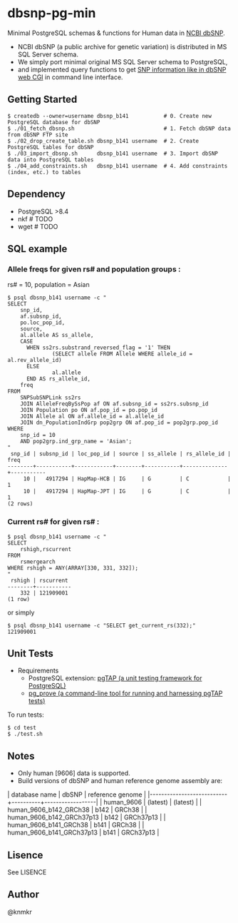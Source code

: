 # dbsnp-pg-min

Minimal PostgreSQL schemas & functions for Human data in [NCBI dbSNP](http://www.ncbi.nlm.nih.gov/SNP/).

- NCBI dbSNP (a public archive for genetic variation) is distributed in MS SQL Server schema.
- We simply port minimal original MS SQL Server schema to PostgreSQL,
- and implemented query functions to get [SNP information like in dbSNP web CGI](http://www.ncbi.nlm.nih.gov/projects/SNP/snp_ref.cgi?rs=671) in command line interface.


## Getting Started

    $ createdb --owner=username dbsnp_b141           # 0. Create new PostgreSQL database for dbSNP
    $ ./01_fetch_dbsnp.sh                            # 1. Fetch dbSNP data from dbSNP FTP site
    $ ./02_drop_create_table.sh dbsnp_b141 username  # 2. Create PostgreSQL tables for dbSNP
    $ ./03_import_dbsnp.sh      dbsnp_b141 username  # 3. Import dbSNP data into PostgreSQL tables
    $ ./04_add_constraints.sh   dbsnp_b141 username  # 4. Add constraints (index, etc.) to tables


## Dependency

- PostgreSQL >8.4
- nkf   # TODO
- wget  # TODO


## SQL example

### Allele freqs for given rs\# and population groups :

rs# = 10, population = Asian

    $ psql dbsnp_b141 username -c "
    SELECT
        snp_id,
        af.subsnp_id,
        po.loc_pop_id,
        source,
        al.allele AS ss_allele,
        CASE
          WHEN ss2rs.substrand_reversed_flag = '1' THEN
                  (SELECT allele FROM Allele WHERE allele_id = al.rev_allele_id)
          ELSE
                  al.allele
          END AS rs_allele_id,
        freq
    FROM
        SNPSubSNPLink ss2rs
        JOIN AlleleFreqBySsPop af ON af.subsnp_id = ss2rs.subsnp_id
        JOIN Population po ON af.pop_id = po.pop_id
        JOIN Allele al ON af.allele_id = al.allele_id
        JOIN dn_PopulationIndGrp pop2grp ON af.pop_id = pop2grp.pop_id
    WHERE
        snp_id = 10
        AND pop2grp.ind_grp_name = 'Asian';
    "
     snp_id | subsnp_id | loc_pop_id | source | ss_allele | rs_allele_id |   freq
    --------+-----------+------------+--------+-----------+--------------+-----------
         10 |   4917294 | HapMap-HCB | IG     | G         | C            |         1
         10 |   4917294 | HapMap-JPT | IG     | G         | C            |         1
    (2 rows)

### Current rs\# for given rs\# :

    $ psql dbsnp_b141 username -c "
    SELECT
        rshigh,rscurrent
    FROM
        rsmergearch
    WHERE rshigh = ANY(ARRAY[330, 331, 332]);
    "
     rshigh | rscurrent
    --------+-----------
        332 | 121909001
    (1 row)

or simply

    $ psql dbsnp_b141 username -c "SELECT get_current_rs(332);"
    121909001


## Unit Tests

- Requirements
  - PostgreSQL extension: [pgTAP (a unit testing framework for PostgreSQL)](http://pgtap.org/)
  - [pg_prove (a command-line tool for running and harnessing pgTAP tests)](http://search.cpan.org/dist/TAP-Parser-SourceHandler-pgTAP/)

To run tests:

```
$ cd test
$ ./test.sh
```


## Notes

- Only human [9606] data is supported.
- Build versions of dbSNP and human reference genome assembly are:

| database name             | dbSNP    | reference genome |
|---------------------------+----------+------------------|
| human_9606                | (latest) | (latest)         |
| human_9606_b142_GRCh38    | b142     | GRCh38           |
| human_9606_b142_GRCh37p13 | b142     | GRCh37p13        |
| human_9606_b141_GRCh38    | b141     | GRCh38           |
| human_9606_b141_GRCh37p13 | b141     | GRCh37p13        |


## Lisence

See LISENCE


## Author

@knmkr
